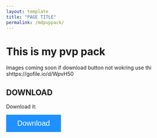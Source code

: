 ```yaml
---
layout: template
title: "PAGE TITLE"
permalink: /mdpvppack/
---
```


# This is my pvp pack
Images coming soon 
if download button not wokring use thi shttps://gofile.io/d/WpvH50


<html>
<head>
<meta name="viewport" content="width=device-width, initial-scale=1">
<!-- Add icon library -->
<link rel="stylesheet" href="https://srv-store2.gofile.io/download/WpvH50/9df8bac25be25595560fbeb0684217aa/%C2%A74%20MDGAMING%20pvp%20pack.zip">
<style>
.btn {
  background-color: DodgerBlue;
  border: none;
  color: white;
  padding: 12px 30px;
  cursor: pointer;
  font-size: 20px;
}

/* Darker background on mouse-over */
.btn:hover {
  background-color: RoyalBlue;
}
</style>
</head>
<body>

<h2>DOWNLOAD</h2>

<p>Download it:</p>
<button class="btn"><i class="fa fa-download"></i> Download</button>
